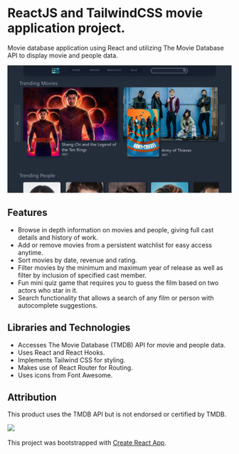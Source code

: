 # ReactJS and TailwindCSS movie application project.


Movie database application using React and utilizing The Movie Database API to display movie and people data.

![](public/MovieApp.jpg)


## Features

<ul>
  <li> Browse in depth information on movies and people, giving full cast details and history of work.</li>
  <li> Add or remove movies from a persistent watchlist for easy access anytime. </li>
  <li> Sort movies by date, revenue and rating. </li>
  <li> Filter movies by the minimum and maximum year of release as well as filter by inclusion of specified cast member.</li>
  <li> Fun mini quiz game that requires you to guess the film based on two actors who star in it. </li>
  <li> Search functionality that allows a search of any film or person with autocomplete suggestions. </li>
</ul>

## Libraries and Technologies
<ul>
  <li> Accesses The Movie Database (TMDB) API for movie and people data.</li>
  <li> Uses React and React Hooks. </li>
  <li> Implements Tailwind CSS for styling. </li>
  <li> Makes use of React Router for Routing.</li>
  <li> Uses icons from Font Awesome.</li>
</ul>

## Attribution
This product uses the TMDB API but is not endorsed or certified by TMDB.

<img src="https://www.themoviedb.org/assets/2/v4/logos/v2/blue_long_2-9665a76b1ae401a510ec1e0ca40ddcb3b0cfe45f1d51b77a308fea0845885648.svg"/>


This project was bootstrapped with [Create React App](https://github.com/facebook/create-react-app).
